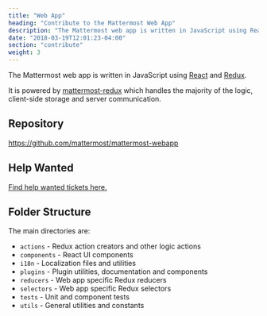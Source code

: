 ```yaml
---
title: "Web App"
heading: "Contribute to the Mattermost Web App"
description: "The Mattermost web app is written in JavaScript using React and Redux and is powered by mattermost-redux."
date: "2018-03-19T12:01:23-04:00"
section: "contribute"
weight: 3
---
```


The Mattermost web app is written in JavaScript using [React](https://facebook.github.io/react/) and [Redux](http://redux.js.org/).

It is powered by [mattermost-redux](/contribute/redux/) which handles the majority of the logic, client-side storage and server communication.

## Repository

https://github.com/mattermost/mattermost-webapp

## Help Wanted

[Find help wanted tickets here.](https://mattermost.com/pl/help-wanted-mattermost-webapp/)

## Folder Structure

The main directories are:

* `actions` - Redux action creators and other logic actions
* `components` - React UI components
* `i18n` - Localization files and utilities
* `plugins` - Plugin utilities, documentation and components
* `reducers` - Web app specific Redux reducers
* `selectors` - Web app specific Redux selectors
* `tests` - Unit and component tests
* `utils` - General utilities and constants
